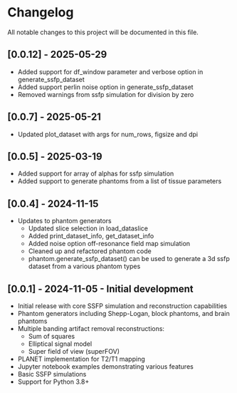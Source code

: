 # Changelog

All notable changes to this project will be documented in this file.

## [0.0.12] - 2025-05-29

- Added support for df_window parameter and verbose option in generate_ssfp_dataset
- Added support perlin noise option in generate_ssfp_dataset
- Removed warnings from ssfp simulation for division by zero

## [0.0.7] - 2025-05-21

- Updated plot_dataset with args for num_rows, figsize and dpi

## [0.0.5] - 2025-03-19

- Added support for array of alphas for ssfp simulation
- Added support to generate phantoms from a list of tissue parameters

## [0.0.4] - 2024-11-15

- Updates to phantom generators
  - Updated slice selection in load_dataslice
  - Added print_dataset_info, get_dataset_info
  - Added noise option off-resonance field map simulation 
  - Cleaned up and refactored phantom code
  - phantom.generate_ssfp_dataset() can be used to generate a 3d ssfp dataset from a various phantom types

## [0.0.1] - 2024-11-05 - Initial development

- Initial release with core SSFP simulation and reconstruction capabilities
- Phantom generators including Shepp-Logan, block phantoms, and brain phantoms
- Multiple banding artifact removal reconstructions:
  - Sum of squares
  - Elliptical signal model
  - Super field of view (superFOV)
- PLANET implementation for T2/T1 mapping
- Jupyter notebook examples demonstrating various features
- Basic SSFP simulations
- Support for Python 3.8+
